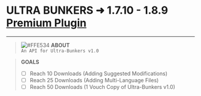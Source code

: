 # **ULTRA BUNKERS** ➜ 1.7.10 - 1.8.9 [Premium Plugin](https://spigotmc.org)
 
---
>![#FFE534](https://placehold.it/15/FFE534/000000?text=+) **ABOUT** 
<br>`An API for Ultra-Bunkers v1.0`

>**GOALS**
>* [ ] Reach 10 Downloads (Adding Suggested Modifications)
>* [ ] Reach 25 Downloads (Adding Multi-Language Files)
>* [ ] Reach 50 Downloads (1 Vouch Copy of Ultra-Bunkers v1.0)
